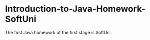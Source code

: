 Introduction-to-Java-Homework-SoftUni
=====================================

The first Java homework of the first stage is SoftUni.
